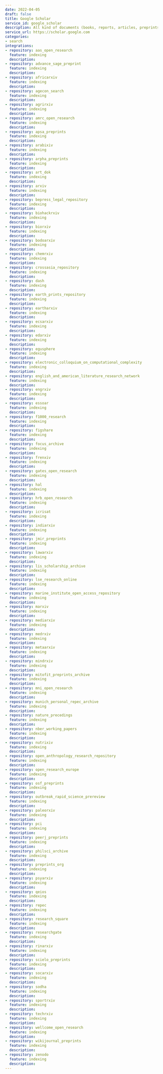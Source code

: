 ```yaml
---
date: 2022-04-05
draft: false
title: Google Scholar
service_id: google_scholar
description: All kind of documents (books, reports, articles, preprints)
service_url: https://scholar.google.com
categories:
- search
integrations:
- repository: aas_open_research
  feature: indexing
  description:
- repository: advance_sage_preprint
  feature: indexing
  description:
- repository: africarxiv
  feature: indexing
  description:
- repository: agecon_search
  feature: indexing
  description:
- repository: agrirxiv
  feature: indexing
  description:
- repository: amrc_open_research
  feature: indexing
  description:
- repository: apsa_preprints
  feature: indexing
  description:
- repository: arabixiv
  feature: indexing
  description:
- repository: arpha_preprints
  feature: indexing
  description:
- repository: art_dok
  feature: indexing
  description:
- repository: arxiv
  feature: indexing
  description:
- repository: bepress_legal_repository
  feature: indexing
  description:
- repository: biohackrxiv
  feature: indexing
  description:
- repository: biorxiv
  feature: indexing
  description:
- repository: bodoarxiv
  feature: indexing
  description:
- repository: chemrxiv
  feature: indexing
  description:
- repository: crossasia_repository
  feature: indexing
  description:
- repository: dash
  feature: indexing
  description:
- repository: earth_prints_repository
  feature: indexing
  description:
- repository: eartharxiv
  feature: indexing
  description:
- repository: ecsarxiv
  feature: indexing
  description:
- repository: edarxiv
  feature: indexing
  description:
- repository: egusphere
  feature: indexing
  description:
- repository: electronic_colloquium_on_computational_complexity
  feature: indexing
  description:
- repository: english_and_american_literature_research_network
  feature: indexing
  description:
- repository: engrxiv
  feature: indexing
  description:
- repository: essoar
  feature: indexing
  description:
- repository: f1000_research
  feature: indexing
  description:
- repository: figshare
  feature: indexing
  description:
- repository: focus_archive
  feature: indexing
  description:
- repository: frenxiv
  feature: indexing
  description:
- repository: gates_open_research
  feature: indexing
  description:
- repository: hal
  feature: indexing
  description:
- repository: hrb_open_research
  feature: indexing
  description:
- repository: icrisat
  feature: indexing
  description:
- repository: indiarxiv
  feature: indexing
  description:
- repository: jmir_preprints
  feature: indexing
  description:
- repository: lawarxiv
  feature: indexing
  description:
- repository: lis_scholarship_archive
  feature: indexing
  description:
- repository: lse_research_online
  feature: indexing
  description:
- repository: marine_institute_open_access_repository
  feature: indexing
  description:
- repository: marxiv
  feature: indexing
  description:
- repository: mediarxiv
  feature: indexing
  description:
- repository: medrxiv
  feature: indexing
  description:
- repository: metaarxiv
  feature: indexing
  description:
- repository: mindrxiv
  feature: indexing
  description:
- repository: mitofit_preprints_archive
  feature: indexing
  description:
- repository: mni_open_research
  feature: indexing
  description:
- repository: munich_personal_repec_archive
  feature: indexing
  description:
- repository: nature_precedings
  feature: indexing
  description:
- repository: nber_working_papers
  feature: indexing
  description:
- repository: nutrixiv
  feature: indexing
  description:
- repository: open_anthropology_research_repository
  feature: indexing
  description:
- repository: open_research_europe
  feature: indexing
  description:
- repository: osf_preprints
  feature: indexing
  description:
- repository: outbreak_rapid_science_prereview
  feature: indexing
  description:
- repository: paleorxiv
  feature: indexing
  description:
- repository: pci
  feature: indexing
  description:
- repository: peerj_preprints
  feature: indexing
  description:
- repository: philsci_archive
  feature: indexing
  description:
- repository: preprints_org
  feature: indexing
  description:
- repository: psyarxiv
  feature: indexing
  description:
- repository: qeios
  feature: indexing
  description:
- repository: repec
  feature: indexing
  description:
- repository: research_square
  feature: indexing
  description:
- repository: researchgate
  feature: indexing
  description:
- repository: rinarxiv
  feature: indexing
  description:
- repository: scielo_preprints
  feature: indexing
  description:
- repository: socarxiv
  feature: indexing
  description:
- repository: sodha
  feature: indexing
  description:
- repository: sportrxiv
  feature: indexing
  description:
- repository: techrxiv
  feature: indexing
  description:
- repository: wellcome_open_research
  feature: indexing
  description:
- repository: wikijournal_preprints
  feature: indexing
  description:
- repository: zenodo
  feature: indexing
  description:
---
```



